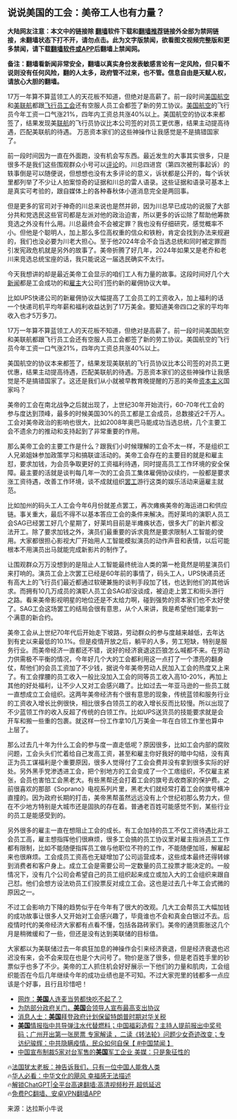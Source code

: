  <!-- 面包屑导航 --> <h2>说说美国的工会：美帝工人也有力量？</h2> <p class="notice"><b>大陆网友注意：本文中的链接除 <a href="https://github.com/bannedbook/fanqiang" >翻墙</a>软件下载和<a href="https://github.com/killgcd/justmysocks/blob/master/README.md">翻墙推荐</a>链接外全部为禁网链接，未翻墙状态下打不开，请勿点击。此为文字版禁闻，欲看图文视频完整版和更多禁闻，请下载<a href="https://github.com/bannedbook/fanqiang">翻墙软件或APP</a>后翻墙上禁闻网。</p><p>备注：翻墙看新闻非常安全，翻墙以真实身份发表敏感言论有一定风险，但只看不说则没有任何风险，翻的人太多，政府管不过来，也不管。信息自由是天赋人权，请放心大胆的翻墙。</b></p>  <div class="entry"> <p id="summary">17万一年算不算蓝领工人的天花板不知道，但绝对是高薪了。前一段时间<a href="https://www.bannedbook.org/bnews/tag/%E7%BE%8E%E5%9B%BD%E8%88%AA%E7%A9%BA/" class="st_tag internal_tag" rel="tag" title="标签 美国航空 下的日志">美国航空</a>和<a href="https://www.bannedbook.org/bnews/tag/%E7%BE%8E%E8%81%94%E8%88%AA/" class="st_tag internal_tag" rel="tag" title="标签 美联航 下的日志">美联航</a>都跟<a href="https://www.bannedbook.org/bnews/tag/%e9%a3%9e%e8%a1%8c%e5%91%98/" class="st_tag internal_tag" rel="tag" title="标签 飞行员 下的日志">飞行员</a><a href="https://www.bannedbook.org/bnews/tag/%e5%b7%a5%e4%bc%9a/" class="st_tag internal_tag" rel="tag" title="标签 工会 下的日志">工会</a>还有空服人员工会都签了新的劳工协议。<a href="https://www.bannedbook.org/bnews/tag/%e7%be%8e%e5%9b%bd/" class="st_tag internal_tag" rel="tag" title="标签 美国 下的日志">美国</a><a href="https://www.bannedbook.org/bnews/tag/%E8%88%AA%E7%A9%BA/" class="st_tag internal_tag" rel="tag" title="标签 航空 下的日志">航空</a>的飞行员今年工资一口气涨21%，四年内工资总共涨40%以上。美国航空的协议本来都签了，结果发现美<a href="https://www.bannedbook.org/bnews/tag/%E8%81%94%E8%88%AA/" class="st_tag internal_tag" rel="tag" title="标签 联航 下的日志">联航</a>的飞行员协议比本公司签的对员工更优惠，结果主动提高待遇，匹配美联航的待遇。 万恶资本家们的这些神操作让我感觉是不是搞错国家了。</p> <p id="conimg">前一段时间因为一直在外面跑，没有机会写东西。最近发生的大事其实很多，只是很多不是我们这些围观群众小号可以<span class='wp_keywordlink_affiliate'><a href="https://www.bannedbook.org/bnews/comments/" title="新闻评论" target="_blank">评论</a></span>的。川总四进宫（第四次被刑事起诉）的轶事倒是可以随便说，但想想也没有太多评论的意义，诉状都是公开的，每个诉状里都列举了不少让人拍案惊奇的证据和川总的雷人语录。这些证据和语录可基本上是真实可考验的，跟自媒体上的各种春秋体小道消息完全是两回事。</p> <p>但是更多的官司对于神奇的川总来说也是然并卵，因为川总早已成功的说服了大部分共和党选民这些官司都是左派对他的政治迫害，所以更多的诉讼除了帮助他筹款竞选之外没有什么用。川总最终会不会被定罪？我也没有仔细研究，感觉概率不小。但他是个聪明人，加上那么多位高权重的信众和铁粉，肯定会找到办法来规避的，我们也没必要为川老大担心。至于他2024年会不会当选总统和同时被定罪而引发宪政危机就是另外的故事了。美帝折腾了好几年，2024年如果又是老乔和老川来竞选总统宝座的话，我只能说这一届选民确实不太行。</p> <p>今天我想讲的却是最近美帝工会显示的咱们工人有力量的故事。这段时间好几个大<span class='wp_keywordlink_affiliate'><a href="https://www.bannedbook.org/" title="新闻">新闻</a></span>都是工会成功的和<a href="https://www.bannedbook.org/bnews/tag/%E9%9B%87%E4%B8%BB/" class="st_tag internal_tag" rel="tag" title="标签 雇主 下的日志">雇主</a>大公司们签约新的雇佣协议大单。</p> <p>比如UPS快递公司的新雇佣协议大幅提高了工会员工的工资收入，加上福利的话一个快递司机平均年薪和福利收益达到了17万美金。要知道美帝四口之家的平均年收入也才5万多刀。</p> <p>17万一年算不算蓝领工人的天花板不知道，但绝对是高薪了。前一段时间美国航空和美联航都跟飞行员工会还有空服人员工会都签了新的劳工协议。美国航空的飞行员今年工资一口气涨21%，四年内工资总共涨40%以上。</p> <p>美国航空的协议本来都签了，结果发现美联航的飞行员协议比本公司签的对员工更优惠，结果主动提高待遇，匹配美联航的待遇。万恶资本家们的这些神操作让我感觉是不是搞错国家了。这还是我们从小就被早教育晚提醒的万恶的美帝<span class='wp_keywordlink'><a href="https://www.bannedbook.org/forum2/topic920.html" title="资本主义与自由" target="_blank">资本主义</a></span>国家吗？</p> <p>美帝的工会在南北战争之后就出现了，上世纪30年开始流行，60-70年代工会的参与度达到顶峰，最多的时候美国30%的员工都是工会成员，总数接近2千万人。工会对美帝政治的影响也很大，比如2008年奥巴马能成功当选总统，几个主要工会不遗余力的推动和支持起到了非常重要的作用。</p>  <p>那么美帝工会的主要工作是什么？跟我们小时候理解的工会不太一样，不是组织工人兄弟姐妹参加政策学习和搞联谊活动的。美帝工会存在的主要目的就是和雇主怼，要求加钱，为会员争取更好的工资福利待遇，同时提高员工工作环境的安全保障。最主要的活就是谈判每几年一次的工会员工集体雇佣协议续约，一般都是要求涨工资待遇，改善工作环境，谈不成就组织<a href="https://www.bannedbook.org/bnews/tag/%e7%bd%a2%e5%b7%a5/" class="st_tag internal_tag" rel="tag" title="标签 罢工 下的日志">罢工</a>游行这类的娱乐活动来逼雇主就范。</p> <p>比如加州的码头工人工会今年6月份就差点罢工，再次瘫痪美帝的海运进口和供应链。事关重大，最后不得不以基本答应工会的条件来解决。而好莱坞的演职人员工会SAG已经罢工好几个星期了，好莱坞目前是半瘫痪状态，很多大厂的新片都没法开工。除了要求加钱之外，演员们最重要的诉求竟然是要求限制人工智能的使用。大家都很担心影视大厂开始用人工智能模拟演员的动作声音和表情，以后可能根本不用演员出马就能完成新影片的制作了。</p> <p>让围观群众万万没想到的是阻止人工智能最终统治人类的第一枪竟然是明星演员们来打响的。演员工会上次罢工已经是60年前的事情了，码头工人，UPS快递员还有高大上的飞行员们最近都通过软硬兼施的谈判手段加了钱，也达到他们的其他诉求。而拥有10几万成员的演职人员工会SAG却没谈成，被迫走上罢工和街头游行之路。看来美帝影视明星的地位还是不太给力啊，碰到强势的资本家们也不太好使了。SAG工会这场罢工的结局会很有意思，从个人来讲，我是希望他们能拿到一个满意的新合约。</p> <p>美帝工会从上世纪70年代后开始走下坡路，劳动群众的参与度越来越低，去年达到有史以来最低的10.1%。但是疫情开放之后，躺平的人多，劳工短缺，特别是服务行业。而美帝经济一直都还不错，说好的经济衰退这匹狼怎么喊都不来。在劳动力供需极不平衡的情况，今年好几个大的工会都利用这一点打了一个漂亮的翻身仗，帮他们的会员工资加了不少钱，据说今年美帝劳动人民加入工会的热度又上来了。有工会撑腰的员工收入一般比没加入工会的同等员工收入高10-20%，再加上其他的好处福利，让不少人又对工会感兴趣了。比如过去一年亚马逊的一些员工就一直想成立工会组织。这两年美帝经济有个很有意思的现象，传统蓝领和服务行业的工资收入增长比例很快，相比很多白领员工的收入增长反而比较慢。所以出现了不少蓝领工作的收入反超了传统的白领工作。比如UPS送货员的技能要求就是会开车和搬一些重的包裹。就这样一份工作拿10几万美金一年在白领工作里也算中上层了。</p>  <p>那么过去几十年为什么工会的参与度一直走低呢？原因很多，比如工会内部的腐败问题，工会头头们忙着给自己发高工资，甚至和雇主你好我好的暗中勾结，没有真正为员工谋福利是个重要原因，很多人觉得付了工会会费并没有拿到很多实际的好处。另外黑手党渗透进工会，把个别地方的工会变成了一个工痞组织，不仅雇主紧张，会员也害怕工会黑老大。有些黑帮还会打着工会的旗号去收商家的保护费。之前很喜欢的那部《Soprano》电视系列片里，黑老大们就经常打着工会的旗号横冲直撞的。因为政府长期的打击，美帝黑帮虽然远远没有上个世纪初那么势力大，但在不少地方特别是大城市还是固执的存在着。普通老百姓可能感觉不到，某些行业的员工是能感受到的。</p> <p>另外很多的雇主一直在想阻止工会的成长。有工会加持的员工不仅工资待遇比非工会员工高，雇主想指挥他们很麻烦，很多工会搞的员工协议里对雇主指派员工工作都有限制，比如不能随便指挥员工做与他职位不符的工作，不能随便加班，解雇起来也很麻烦。工会成员工资高也无疑增加了公司运营成本，这些成本最终还得转嫁到消费者和客户身上。成立工会是需要公司一定数量的员工投票才能决定的。一般情况下，没有几个公司会希望自己的员工组织起来成立或加入大的工会组织来跟自己怼。他们会想方设法劝员工们投票反对成立工会。这也是过去几十年工会式微的原因之一。</p> <p>不过工会影响力下降的趋势似乎在今年有了很大的改观。几大工会帮员工大幅加钱的成功故事让很多人又开始对工会感兴趣了，毕竟谁也不会和真金白银过不去。后疫情时代的美帝经济大家都有点看不懂，包括各路砖家们。美帝的通货膨胀这几个月是稍微缓和了一些，但还是没有达到美联储的目标值。</p> <p>大家都以为美联储过去一年疯狂加息的神操作会引来经济衰退，但是经济衰退也迟迟没有来，会不会来现在也是个大问号了。物价是涨了很多，但是老百姓手里的钞票似乎也多了不少。美帝的工人抓住机会好好展示一下他们的力量和肌肉，工会组织能否在今后几年继续今年的成功业绩也是不可知。不过大家兜里的钱都多一点应该是个好事，且行且珍惜吧！</p>  <!--<div id="taboola-mid-1"></div>--><ul class='op-related-articles' title='相关阅读'> <li><a href='https://www.bannedbook.org/bnews/cnnews/20240108/1984782.html' target='_blank'>网炸：<b>美国</b>人连麦当劳都快吃不起了？</a></li> <li><a href='https://www.bannedbook.org/bnews/worldnews/20240108/1984712.html' target='_blank'>为防部分政府关门，<b>美国</b>会领导人宣布最高支出协议</a></li> <li><a href='https://www.bannedbook.org/bnews/ssgc/20240108/1984707.html' target='_blank'>消息人士：<b>美国</b>拜登政府计划保留特朗普时期对华关税</a></li> <li><a href='https://www.bannedbook.org/bnews/bannedvideo/20240108/1984690.html' target='_blank'><b>美国</b>情报指中共导弹注水代替燃料；中国福彩造假？主持人提前报出中奖号码；广州开出第一张房票 专家解读 ，二读《转法轮》问题少女奇迹改变；专访纪骏辉：中共隐瞒疫情，民众如何自保【 #中国禁闻 】</a></li> <li><a href='https://www.bannedbook.org/bnews/worldnews/20240108/1984682.html' target='_blank'>中国宣布制裁5家对台军售的<b>美国</b>军工企业 美媒：只是象征性的</a></li> </ul> <p class="texttj"> 🔥<a href="https://www.bannedbook.org/bnews/ssgc/20230219/1850782.html" target="_blank">法国犹太老板：神告诉我们，只有一位中国人能救人类</a><br/> 🔥<a href="https://www.bannedbook.org/bnews/comments/20220220/1694796.html" target="_blank">华人必看：中华文化的飓风 幸福感无法描述</a><br/> 🔥<a href="https://github.com/bannedbook/fanqiang/wiki/V2ray%E6%9C%BA%E5%9C%BA" target="_blank">解锁ChatGPT|全平台高速翻墙:高清视频秒开,超低延迟</a><br/> 🔥<a href="https://github.com/bannedbook/fanqiang/wiki/%E7%A6%81%E9%97%BB%E7%BD%91%E5%AE%89%E5%8D%93%E7%BF%BB%E5%A2%99%E6%96%B0%E9%97%BBAPP" target="_blank">免费PC翻墙、安卓VPN翻墙APP</a><br/> </p><p class="src-info">来源：达拉斯小牛说 </p><a name='sharetosocial'></a> <div style="margin-bottom:5px;padding-bottom:5px;clear:both"> <div id="archive-pix-1" class="banner-ads"> <!-- AuctionX Display platform tag START --> <div id="27602x728x90x621x_ADSLOT1" clicktrack="%%CLICK_URL_ESC%%"></div>  <!-- AuctionX Display platform tag END --> </div> <div id="archive-pix-2" class="banner-ads"> <!-- AuctionX Display platform tag START --> <div id="27556x300x250x621x_ADSLOT1" clicktrack="%%CLICK_URL_ESC%%" style="margin:0 auto;text-align:center"></div>  <!-- AuctionX Display platform tag END --> </div> </div>  <div id="archive-pix-1" class="banner-ads"> <!-- AuctionX Display platform tag START --> <div id="27603x728x90x621x_ADSLOT1" clicktrack="%%CLICK_URL_ESC%%"></div>  <!-- AuctionX Display platform tag END --> </div> </div><!--END ENTRY--> 